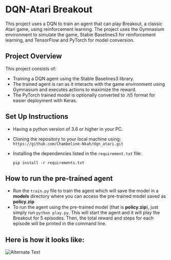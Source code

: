 # DQN-Atari Breakout

This project uses a DQN to train an agent that can play Breakout, a classic Atari game, using reinforcement learning. The project uses the Gymnasium environment to simulate the game, Stable Baselines3 for reinforcement learning, and TensorFlow and PyTorch for model conversion.


## Project Overview
This project consists of:
- Training a DQN agent using the Stable Baselines3 library.
- The trained agent is ran as it interacts with the game environment using Gymnasium and executes actions to maximize the reward.
- The PyTorch trained model is optionally converted to .h5 format for easier deployment with Keras.


## Set Up Instructions
- Having a python version of 3.6 or higher in your PC.
- Cloning the repository to your local machine using:
  ```https://github.com/Chambeline-Nkah/dqn_atari.git```
- Installing the dependencies listed in the ```requirement.txt``` file:
  
  ```pip install -r requirements.txt```

## How to run the pre-trained agent
- Run the ```train.py``` file to train the agent which will save the model in a **models** directory where you can access the pre-trained model saved as **policy.zip**
- To run the agent using the pre-trained model (that is **policy.zip**), just simply run ```python play.py```. This will start the agent and it will play the Breakout for 5 episodes. Then, the total reward and steps for each episode will be printed in the command line.

## Here is how it looks like:
![Alternate Text](images/game.png)

